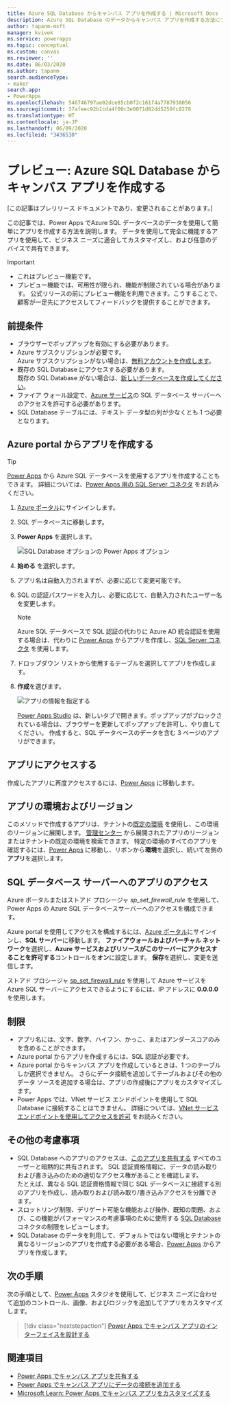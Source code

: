 ```yaml
---
title: Azure SQL Database からキャンバス アプリを作成する | Microsoft Docs
description: Azure SQL Database のデータからキャンパス アプリを作成する方法について説明します
author: tapanm-msft
manager: kvivek
ms.service: powerapps
ms.topic: conceptual
ms.custom: canvas
ms.reviewer: ''
ms.date: 06/03/2020
ms.author: tapanm
search.audienceType:
- maker
search.app:
- PowerApps
ms.openlocfilehash: 546746797ae02dce85cb0f2c161f4a7787938056
ms.sourcegitcommit: 37afeec92b1cda4f00c3e0071d82dd5259fc8278
ms.translationtype: HT
ms.contentlocale: ja-JP
ms.lasthandoff: 06/09/2020
ms.locfileid: "3436530"
---
```

# <a name="preview-create-a-canvas-app-from-azure-sql-database"></a>プレビュー: Azure SQL Database からキャンバス アプリを作成する

[この記事はプレリリース ドキュメントであり、変更されることがあります。]

この記事では、Power Apps でAzure SQL データベースのデータを使用して簡単にアプリを作成する方法を説明します。 データを使用して完全に機能するアプリを使用して、ビジネス ニーズに適合してカスタマイズし、および任意のデバイスで共有できます。

> [!IMPORTANT]
> - これはプレビュー機能です。
> - プレビュー機能では、可用性が限られ、機能が制限されている場合があります。 公式リリースの前にプレビュー機能を利用できます。こうすることで、顧客が一足先にアクセスしてフィードバックを提供することができます。

## <a name="prerequisites"></a>前提条件

- ブラウザーでポップアップを有効にする必要があります。
- Azure サブスクリプションが必要です。 </br>Azure サブスクリプションがない場合は、[無料アカウントを作成します](https://azure.microsoft.com/free/)。
- 既存の SQL Database にアクセスする必要があります。 </br> 既存の SQL Database がない場合は、[新しいデータベースを作成してください](https://docs.microsoft.com/azure/sql-database/sql-database-single-database-get-started?tabs=azure-portal)。
- ファイア ウォール設定で、[Azure サービス](#app-access-to-sql-database-server)の SQL データベース サーバーへのアクセスを許可する必要があります。
- SQL Database テーブルには、テキスト データ型の列が少なくとも 1 つ必要となります。

## <a name="create-an-app-from-azure-portal"></a>Azure portal からアプリを作成する

> [!TIP]
> [Power Apps](https://make.powerapps.com) から Azure SQL データベースを使用するアプリを作成することもできます。 詳細については、[Power Apps 用の SQL Server コネクタ](https://docs.microsoft.com/powerapps/maker/canvas-apps/connections/connection-azure-sqldatabase) をお読みください。

1. [Azure ポータル](https://portal.azure.com)にサインインします。
1. SQL データベースに移動します。
1. **Power Apps** を選択します。
    
    ![SQL Database オプションの Power Apps オプション](./media/app-from-azure-sql-database/powerapps-link-azure-portal.png "SQL データベース内の Power Apps オプション")

1. **始める** を選択します。

1. アプリ名は自動入力されますが、必要に応じて変更可能です。
    

1. SQL の認証パスワードを入力し、必要に応じて、自動入力されたユーザー名を変更します。
    
    > [!NOTE]
    > Azure SQL データベースで SQL 認証の代わりに Azure AD 統合認証を使用する場合は、代わりに [Power Apps](https://make.powerapps.com) からアプリを作成し、[SQL Server コネクタ](https://docs.microsoft.com/powerapps/maker/canvas-apps/connections/connection-azure-sqldatabase) を使用します。

1. ドロップダウン リストから使用するテーブルを選択してアプリを作成します。

1. **作成**を選びます。

    ![アプリの情報を指定する](./media/app-from-azure-sql-database/powerapps-create-page-azure-portal.png "アプリの情報を指定する")

    [Power Apps Studio](https://create.powerapps.com/studio/) は、新しいタブで開きます。ポップアップがブロックされている場合は、ブラウザーを更新してポップアップを許可し、やり直してください。 作成すると、SQL データベースのデータを含む 3 ページのアプリができます。

## <a name="accessing-your-app"></a>アプリにアクセスする

作成したアプリに再度アクセスするには、[Power Apps](https://make.powerapps.com) に移動します。

## <a name="app-environment-and-region"></a>アプリの環境およびリージョン

このメソッドで作成するアプリは、テナントの[既定の環境](https://docs.microsoft.com/power-platform/admin/environments-overview#the-default-environment) を使用し、この環境のリージョンに展開します。 [管理センター](https://docs.microsoft.com/power-platform/admin/regions-overview#how-do-i-find-out-where-my-app-is-deployed) から展開されたアプリのリージョンまたはテナントの既定の環境を検索できます。 特定の環境のすべてのアプリを確認するには、[Power Apps](https://make.powerapps.com) に移動し、リボンから**環境**を選択し、続いて左側の**アプリ**を選択します。

## <a name="app-access-to-sql-database-server"></a>SQL データベース サーバーへのアプリのアクセス

Azure ポータルまたはストアド プロシージャ *sp_set_firewall_rule* を使用して、Power Apps の Azure SQL データベースサーバーへのアクセスを構成できます。

Azure portal を使用してアクセスを構成するには、[Azure ポータル](https://portal.azure.com/)にサインインし、**SQL サーバー**に移動します。 **ファイアウォールおよびバーチャル ネットワーク**を選択し、**Azure サービスおよびリソースがこのサーバーにアクセスすることを許可する**コントロールを**オン**に設定します。 **保存**を選択し、変更を送信します。

ストアド プロシージャ [sp_set_firewall_rule](https://docs.microsoft.com/sql/relational-databases/system-stored-procedures/sp-set-firewall-rule-azure-sql-database?view=azuresqldb-current) を使用して Azure サービスを Azure SQL サーバーにアクセスできるようにするには、IP アドレスに **0.0.0.0** を使用します。

## <a name="limitations"></a>制限

- アプリ名には、文字、数字、ハイフン、かっこ、またはアンダースコアのみを含めることができます。
- Azure portal からアプリを作成するには、SQL 認証が必要です。
- Azure portal からキャンバス アプリを作成しているときは、1 つのテーブルしか選択できません。 さらにデータ接続を追加してテーブルおよびその他のデータ ソースを追加する場合は、アプリの作成後にアプリをカスタマイズします。
- Power Apps では、VNet サービス エンドポイントを使用して SQL Database に接続することはできません。 詳細については、[VNet サービス エンドポイントを使用してアクセスを許可](https://docs.microsoft.com/azure/sql-database/sql-database-vnet-service-endpoint-rule-overview) をお読みください。

## <a name="other-considerations"></a>その他の考慮事項

- SQL Database へのアプリのアクセスは、[このアプリを共有する](share-app.md) すべてのユーザーと暗黙的に共有されます。 SQL 認証資格情報に、データの読み取りおよび書き込みのための適切なアクセス権があることを確認します。 </br> たとえば、異なる SQL 認証資格情報で同じ SQL データベースに接続する別のアプリを作成し、読み取りおよび読み取り/書き込みアクセスを分離できます。
- スロットリング制限、デリゲート可能な機能および操作、既知の問題、および、この機能がパフォーマンスの考慮事項のために使用する [SQL Database](https://docs.microsoft.com/connectors/sql/) コネクタの制限をレビューします。
- SQL Database のデータを利用して、デフォルトではない環境とテナントの異なるリージョンのアプリを作成する必要がある場合、[Power Apps](https://make.powerapps.com) からアプリを作成します。

## <a name="next-steps"></a>次の手順

次の手順として、[Power Apps](https://make.powerapps.com) スタジオを使用して、ビジネス ニーズに合わせて追加のコントロール、画像、およびロジックを追加してアプリをカスタマイズします。

> [!div class="nextstepaction"]
> [Power Apps でキャンバス アプリのインターフェイスを設計する](add-configure-controls.md)

## <a name="see-also"></a>関連項目

- [Power Apps でキャンバス アプリを共有する](share-app.md) </br>
- [Power Apps でキャンバス アプリにデータの接続を追加する](add-data-connection.md#add-data-source)</br>
- [Microsoft Learn: Power Apps でキャンバス アプリをカスタマイズする](https://docs.microsoft.com/learn/modules/customize-apps-in-powerapps/)
